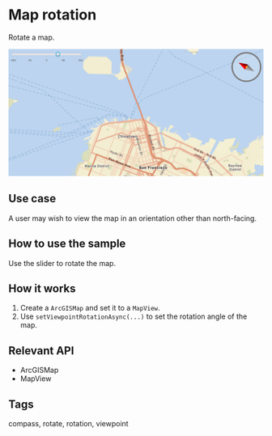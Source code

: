 # Map rotation

Rotate a map.

![Image of map rotation](MapRotation.png)

## Use case

A user may wish to view the map in an orientation other than north-facing.

## How to use the sample

Use the slider to rotate the map.

## How it works

1. Create a `ArcGISMap` and set it to a `MapView`.
3. Use `setViewpointRotationAsync(...)` to set the rotation angle of the map.

## Relevant API

* ArcGISMap
* MapView

## Tags

compass, rotate, rotation, viewpoint

